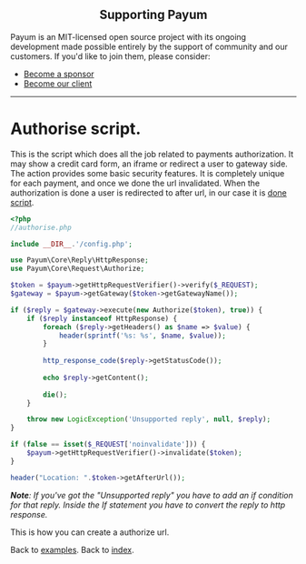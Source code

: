 <h2 align="center">Supporting Payum</h2>

Payum is an MIT-licensed open source project with its ongoing development made possible entirely by the support of community and our customers. If you'd like to join them, please consider:

- [Become a sponsor](https://www.patreon.com/makasim)
- [Become our client](http://forma-pro.com/)

---

# Authorise script.

This is the script which does all the job related to payments authorization. 
It may show a credit card form, an iframe or redirect a user to gateway side. 
The action provides some basic security features. It is completely unique for each payment, and once we done the url invalidated.
When the authorization is done a user is redirected to after url, in our case it is [done script](done-script.md).

```php
<?php
//authorise.php

include __DIR__.'/config.php';

use Payum\Core\Reply\HttpResponse;
use Payum\Core\Request\Authorize;

$token = $payum->getHttpRequestVerifier()->verify($_REQUEST);
$gateway = $payum->getGateway($token->getGatewayName());

if ($reply = $gateway->execute(new Authorize($token), true)) {
    if ($reply instanceof HttpResponse) {
        foreach ($reply->getHeaders() as $name => $value) {
            header(sprintf('%s: %s', $name, $value));
        }
        
        http_response_code($reply->getStatusCode());
        
        echo $reply->getContent();
        
        die();
    }

    throw new LogicException('Unsupported reply', null, $reply);
}

if (false == isset($_REQUEST['noinvalidate'])) {
    $payum->getHttpRequestVerifier()->invalidate($token);
}

header("Location: ".$token->getAfterUrl());
```

_**Note**: If you've got the "Unsupported reply" you have to add an if condition for that reply. Inside the If statement you have to convert the reply to http response._

This is how you can create a authorize url.

Back to [examples](index.md).
Back to [index](../index.md).
